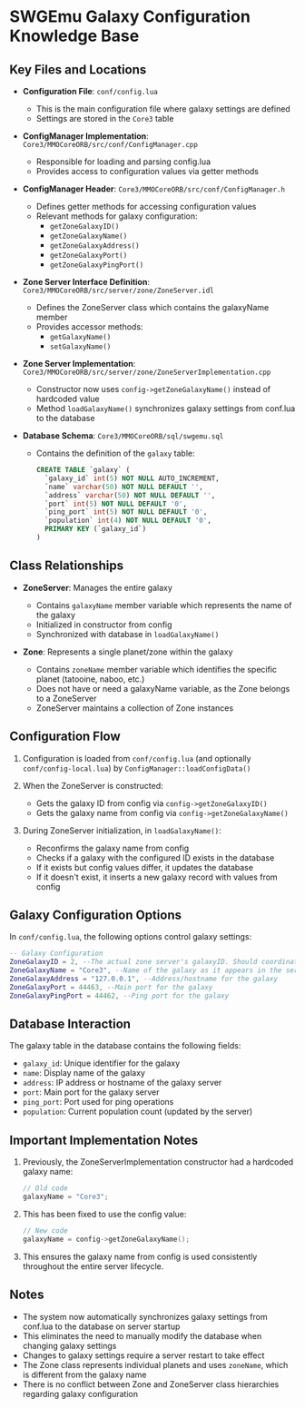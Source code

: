 # SWGEmu Galaxy Configuration Knowledge Base

## Key Files and Locations

- **Configuration File**: `conf/config.lua`
  - This is the main configuration file where galaxy settings are defined
  - Settings are stored in the `Core3` table

- **ConfigManager Implementation**: `Core3/MMOCoreORB/src/conf/ConfigManager.cpp`
  - Responsible for loading and parsing config.lua
  - Provides access to configuration values via getter methods

- **ConfigManager Header**: `Core3/MMOCoreORB/src/conf/ConfigManager.h`
  - Defines getter methods for accessing configuration values
  - Relevant methods for galaxy configuration:
    - `getZoneGalaxyID()`
    - `getZoneGalaxyName()`
    - `getZoneGalaxyAddress()`
    - `getZoneGalaxyPort()`
    - `getZoneGalaxyPingPort()`

- **Zone Server Interface Definition**: `Core3/MMOCoreORB/src/server/zone/ZoneServer.idl`
  - Defines the ZoneServer class which contains the galaxyName member
  - Provides accessor methods:
    - `getGalaxyName()`
    - `setGalaxyName()`

- **Zone Server Implementation**: `Core3/MMOCoreORB/src/server/zone/ZoneServerImplementation.cpp`
  - Constructor now uses `config->getZoneGalaxyName()` instead of hardcoded value
  - Method `loadGalaxyName()` synchronizes galaxy settings from conf.lua to the database

- **Database Schema**: `Core3/MMOCoreORB/sql/swgemu.sql`
  - Contains the definition of the `galaxy` table:
    ```sql
    CREATE TABLE `galaxy` (
      `galaxy_id` int(5) NOT NULL AUTO_INCREMENT,
      `name` varchar(50) NOT NULL DEFAULT '',
      `address` varchar(50) NOT NULL DEFAULT '',
      `port` int(5) NOT NULL DEFAULT '0',
      `ping_port` int(5) NOT NULL DEFAULT '0',
      `population` int(4) NOT NULL DEFAULT '0',
      PRIMARY KEY (`galaxy_id`)
    )
    ```

## Class Relationships

- **ZoneServer**: Manages the entire galaxy
  - Contains `galaxyName` member variable which represents the name of the galaxy
  - Initialized in constructor from config
  - Synchronized with database in `loadGalaxyName()`

- **Zone**: Represents a single planet/zone within the galaxy
  - Contains `zoneName` member variable which identifies the specific planet (tatooine, naboo, etc.)
  - Does not have or need a galaxyName variable, as the Zone belongs to a ZoneServer
  - ZoneServer maintains a collection of Zone instances

## Configuration Flow

1. Configuration is loaded from `conf/config.lua` (and optionally `conf/config-local.lua`) by `ConfigManager::loadConfigData()`
   
2. When the ZoneServer is constructed:
   - Gets the galaxy ID from config via `config->getZoneGalaxyID()`
   - Gets the galaxy name from config via `config->getZoneGalaxyName()`
   
3. During ZoneServer initialization, in `loadGalaxyName()`:
   - Reconfirms the galaxy name from config
   - Checks if a galaxy with the configured ID exists in the database
   - If it exists but config values differ, it updates the database
   - If it doesn't exist, it inserts a new galaxy record with values from config

## Galaxy Configuration Options

In `conf/config.lua`, the following options control galaxy settings:

```lua
-- Galaxy Configuration
ZoneGalaxyID = 2, --The actual zone server's galaxyID. Should coordinate with your login server.
ZoneGalaxyName = "Core3", --Name of the galaxy as it appears in the server list
ZoneGalaxyAddress = "127.0.0.1", --Address/hostname for the galaxy
ZoneGalaxyPort = 44463, --Main port for the galaxy
ZoneGalaxyPingPort = 44462, --Ping port for the galaxy
```

## Database Interaction

The galaxy table in the database contains the following fields:
- `galaxy_id`: Unique identifier for the galaxy
- `name`: Display name of the galaxy
- `address`: IP address or hostname of the galaxy server
- `port`: Main port for the galaxy server
- `ping_port`: Port used for ping operations
- `population`: Current population count (updated by the server)

## Important Implementation Notes

1. Previously, the ZoneServerImplementation constructor had a hardcoded galaxy name:
   ```cpp
   // Old code
   galaxyName = "Core3";
   ```

2. This has been fixed to use the config value:
   ```cpp
   // New code
   galaxyName = config->getZoneGalaxyName();
   ```

3. This ensures the galaxy name from config is used consistently throughout the entire server lifecycle.

## Notes

- The system now automatically synchronizes galaxy settings from conf.lua to the database on server startup
- This eliminates the need to manually modify the database when changing galaxy settings
- Changes to galaxy settings require a server restart to take effect
- The Zone class represents individual planets and uses `zoneName`, which is different from the galaxy name
- There is no conflict between Zone and ZoneServer class hierarchies regarding galaxy configuration
